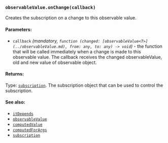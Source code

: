 ### `observableValue.onChange(callback)`
Creates the subscription on a change to this observable value.

#### Parameters:
* `callback` *(mandatory, `function (changed: [observableValue<T>](../observableValue.md), from: any, to: any) -> void`)* - the function that will be called immediately when a change is made to this observable value. The callback receives the changed observableValue, old and new value of observable object.

#### Returns:
Type: [`subscription`](../subscription.md).
The subscription object that can be used to control the subscription.

#### See also:
* [`itDepends`](itDepends.md)
* [`observableValue`](observableValue.md)
* [`computedValue`](computedValue.md)
* [`computedForArgs`](computedForArgs.md)
* [`subscription`](subscription.md)